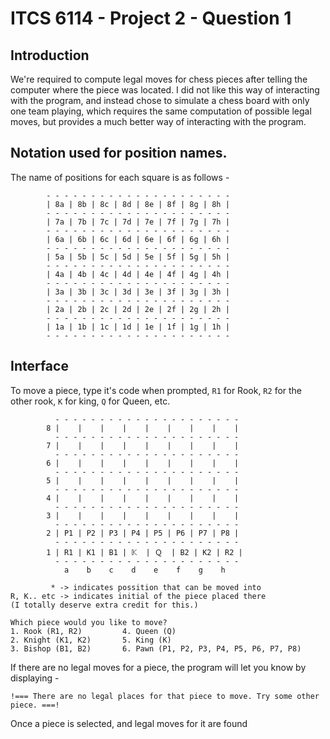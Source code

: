 # ITCS 6114 - Project 2 - Question 1

## Introduction

We're required to compute legal moves for chess pieces after telling the computer where the piece was located. I did not like this way of interacting with the program, and instead chose to simulate a chess board with only one team playing, which requires the same computation of possible legal moves, but provides a much better way of interacting with the program.

## Notation used for position names.

The name of positions for each square is as follows -

```
        - - - - - - - - - - - - - - - - - - - - -
        | 8a | 8b | 8c | 8d | 8e | 8f | 8g | 8h |
        - - - - - - - - - - - - - - - - - - - - -
        | 7a | 7b | 7c | 7d | 7e | 7f | 7g | 7h |
        - - - - - - - - - - - - - - - - - - - - -
        | 6a | 6b | 6c | 6d | 6e | 6f | 6g | 6h |
        - - - - - - - - - - - - - - - - - - - - -
        | 5a | 5b | 5c | 5d | 5e | 5f | 5g | 5h |
        - - - - - - - - - - - - - - - - - - - - -
        | 4a | 4b | 4c | 4d | 4e | 4f | 4g | 4h |
        - - - - - - - - - - - - - - - - - - - - -
        | 3a | 3b | 3c | 3d | 3e | 3f | 3g | 3h |
        - - - - - - - - - - - - - - - - - - - - -
        | 2a | 2b | 2c | 2d | 2e | 2f | 2g | 2h |
        - - - - - - - - - - - - - - - - - - - - -
        | 1a | 1b | 1c | 1d | 1e | 1f | 1g | 1h |
        - - - - - - - - - - - - - - - - - - - - -
```
## Interface

To move a piece, type it's code when prompted, `R1` for Rook, `R2` for the other rook, `K` for king, `Q` for Queen, etc.

```
          - - - - - - - - - - - - - - - - - - - - -
        8 |    |    |    |    |    |    |    |    |
          - - - - - - - - - - - - - - - - - - - - -
        7 |    |    |    |    |    |    |    |    |
          - - - - - - - - - - - - - - - - - - - - -
        6 |    |    |    |    |    |    |    |    |
          - - - - - - - - - - - - - - - - - - - - -
        5 |    |    |    |    |    |    |    |    |
          - - - - - - - - - - - - - - - - - - - - -
        4 |    |    |    |    |    |    |    |    |
          - - - - - - - - - - - - - - - - - - - - -
        3 |    |    |    |    |    |    |    |    |
          - - - - - - - - - - - - - - - - - - - - -
        2 | P1 | P2 | P3 | P4 | P5 | P6 | P7 | P8 |
          - - - - - - - - - - - - - - - - - - - - -
        1 | R1 | K1 | B1 | 𝕂  | Ｑ  | B2 | K2 | R2 |
          - - - - - - - - - - - - - - - - - - - - -
            a    b    c    d    e    f    g    h

         * -> indicates possition that can be moved into
R, K.. etc -> indicates initial of the piece placed there
(I totally deserve extra credit for this.)

Which piece would you like to move?
1. Rook (R1, R2)         4. Queen (Q)
2. Knight (K1, K2)       5. King (K)
3. Bishop (B1, B2)       6. Pawn (P1, P2, P3, P4, P5, P6, P7, P8)
```

If there are no legal moves for a piece, the program will let you know by displaying -

```
!=== There are no legal places for that piece to move. Try some other piece. ===!
```

Once a piece is selected, and legal moves for it are found